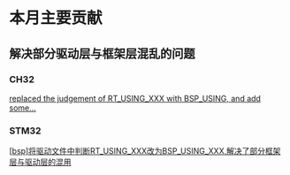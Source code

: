 # 本月主要贡献

## 解决部分驱动层与框架层混乱的问题

### CH32

[replaced the judgement of RT_USING_XXX with BSP_USING, and add some…](https://github.com/RT-Thread/rt-thread/pull/6554) 

### STM32

[[bsp\]将驱动文件中判断RT_USING_XXX改为BSP_USING_XXX,解决了部分框架层与驱动层的混用](https://github.com/RT-Thread/rt-thread/pull/6555)



